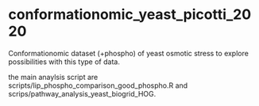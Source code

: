 # conformationomic_yeast_picotti_2020
Conformationomic dataset (+phospho) of yeast osmotic stress to explore possibilities with this type of data.

the main anaylsis script are scripts/lip_phospho_comparison_good_phospho.R and scrips/pathway_analysis_yeast_biogrid_HOG.
